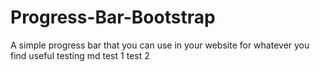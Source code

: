 # Progress-Bar-Bootstrap
A simple progress bar that you can use in your website for whatever you find useful
testing md
test 1
test 2
